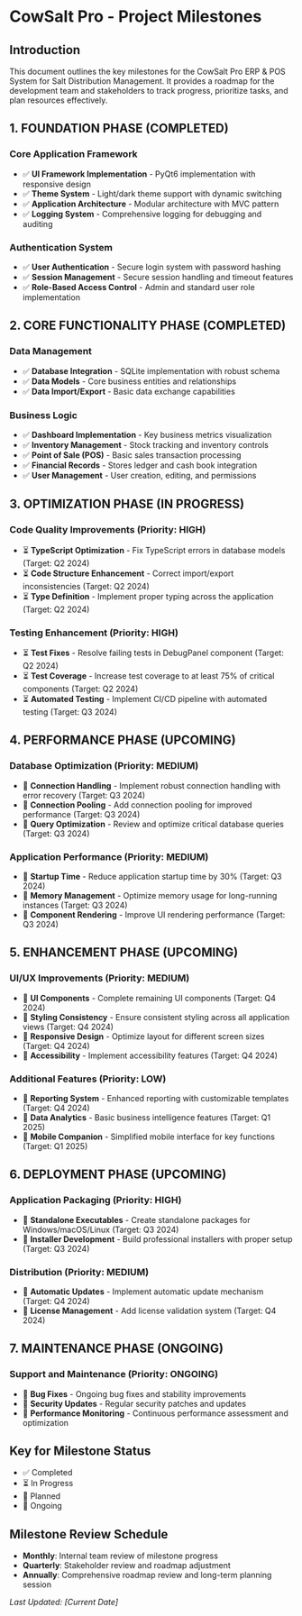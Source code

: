 # CowSalt Pro - Project Milestones

## Introduction
This document outlines the key milestones for the CowSalt Pro ERP & POS System for Salt Distribution Management. It provides a roadmap for the development team and stakeholders to track progress, prioritize tasks, and plan resources effectively.

## 1. FOUNDATION PHASE (COMPLETED)
### Core Application Framework
- ✅ **UI Framework Implementation** - PyQt6 implementation with responsive design
- ✅ **Theme System** - Light/dark theme support with dynamic switching
- ✅ **Application Architecture** - Modular architecture with MVC pattern
- ✅ **Logging System** - Comprehensive logging for debugging and auditing

### Authentication System
- ✅ **User Authentication** - Secure login system with password hashing
- ✅ **Session Management** - Secure session handling and timeout features
- ✅ **Role-Based Access Control** - Admin and standard user role implementation

## 2. CORE FUNCTIONALITY PHASE (COMPLETED)
### Data Management
- ✅ **Database Integration** - SQLite implementation with robust schema
- ✅ **Data Models** - Core business entities and relationships
- ✅ **Data Import/Export** - Basic data exchange capabilities

### Business Logic
- ✅ **Dashboard Implementation** - Key business metrics visualization
- ✅ **Inventory Management** - Stock tracking and inventory controls
- ✅ **Point of Sale (POS)** - Basic sales transaction processing
- ✅ **Financial Records** - Stores ledger and cash book integration
- ✅ **User Management** - User creation, editing, and permissions

## 3. OPTIMIZATION PHASE (IN PROGRESS)
### Code Quality Improvements (Priority: HIGH)
- ⏳ **TypeScript Optimization** - Fix TypeScript errors in database models (Target: Q2 2024)
- ⏳ **Code Structure Enhancement** - Correct import/export inconsistencies (Target: Q2 2024)
- ⏳ **Type Definition** - Implement proper typing across the application (Target: Q2 2024)

### Testing Enhancement (Priority: HIGH)
- ⏳ **Test Fixes** - Resolve failing tests in DebugPanel component (Target: Q2 2024)
- ⏳ **Test Coverage** - Increase test coverage to at least 75% of critical components (Target: Q2 2024) 
- ⏳ **Automated Testing** - Implement CI/CD pipeline with automated testing (Target: Q3 2024)

## 4. PERFORMANCE PHASE (UPCOMING)
### Database Optimization (Priority: MEDIUM)
- 📅 **Connection Handling** - Implement robust connection handling with error recovery (Target: Q3 2024)
- 📅 **Connection Pooling** - Add connection pooling for improved performance (Target: Q3 2024)
- 📅 **Query Optimization** - Review and optimize critical database queries (Target: Q3 2024)

### Application Performance (Priority: MEDIUM)
- 📅 **Startup Time** - Reduce application startup time by 30% (Target: Q3 2024)
- 📅 **Memory Management** - Optimize memory usage for long-running instances (Target: Q3 2024)
- 📅 **Component Rendering** - Improve UI rendering performance (Target: Q3 2024)

## 5. ENHANCEMENT PHASE (UPCOMING)
### UI/UX Improvements (Priority: MEDIUM)
- 📅 **UI Components** - Complete remaining UI components (Target: Q4 2024)
- 📅 **Styling Consistency** - Ensure consistent styling across all application views (Target: Q4 2024)
- 📅 **Responsive Design** - Optimize layout for different screen sizes (Target: Q4 2024)
- 📅 **Accessibility** - Implement accessibility features (Target: Q4 2024)

### Additional Features (Priority: LOW)
- 📅 **Reporting System** - Enhanced reporting with customizable templates (Target: Q4 2024)
- 📅 **Data Analytics** - Basic business intelligence features (Target: Q1 2025)
- 📅 **Mobile Companion** - Simplified mobile interface for key functions (Target: Q1 2025)

## 6. DEPLOYMENT PHASE (UPCOMING)
### Application Packaging (Priority: HIGH)
- 📅 **Standalone Executables** - Create standalone packages for Windows/macOS/Linux (Target: Q3 2024)
- 📅 **Installer Development** - Build professional installers with proper setup (Target: Q3 2024)

### Distribution (Priority: MEDIUM)
- 📅 **Automatic Updates** - Implement automatic update mechanism (Target: Q4 2024)
- 📅 **License Management** - Add license validation system (Target: Q4 2024)

## 7. MAINTENANCE PHASE (ONGOING)
### Support and Maintenance (Priority: ONGOING)
- 🔄 **Bug Fixes** - Ongoing bug fixes and stability improvements
- 🔄 **Security Updates** - Regular security patches and updates
- 🔄 **Performance Monitoring** - Continuous performance assessment and optimization

## Key for Milestone Status
- ✅ Completed
- ⏳ In Progress
- 📅 Planned
- 🔄 Ongoing

## Milestone Review Schedule
- **Monthly**: Internal team review of milestone progress
- **Quarterly**: Stakeholder review and roadmap adjustment
- **Annually**: Comprehensive roadmap review and long-term planning session

*Last Updated: [Current Date]* 